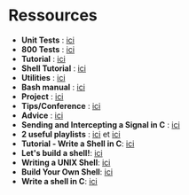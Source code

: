 # Ressources

- **Unit Tests** : [ici](https://docs.google.com/spreadsheets/d/1Wt26w8nPAoJ-xKwN2scdwfnp0QVq_D1XC9eNv0iPLDA/edit?usp=sharing)
- **800 Tests** : [ici](https://docs.google.com/spreadsheets/d/1BPW7k81LJPhGv2fbi35NIIoOC_mGZXQQJDnV0SjulFs/edit?gid=0#gid=0)
- **Tutorial** : [ici](https://m4nnb3ll.medium.com/minishell-building-a-mini-bash-a-42-project-b55a10598218)
- **Shell Tutorial** : [ici](https://www.cs.purdue.edu/homes/grr/SystemsProgrammingBook/Book/Chapter5-WritingYourOwnShell.pdf)
- **Utilities** : [ici](https://pubs.opengroup.org/onlinepubs/9699919799/utilities/V3_chap02.html)
- **Bash manual** : [ici](https://www.gnu.org/savannah-checkouts/gnu/bash/manual/bash.html)
- **Project** : [ici](https://github.com/Tablerase/42_Projects/tree/main/Projects/MiniShell)
- **Tips/Conference** : [ici](https://www.youtube.com/live/8tbaCbtdjeg)
- **Advice** : [ici](https://medium.com/@mostafa.omrane/mes-conseils-si-je-devais-recommencer-minishell-a9783c51ba1b)
- **Sending and Intercepting a Signal in C** : [ici](https://www.codequoi.com/en/sending-and-intercepting-a-signal-in-c/)
- **2 useful playlists** : [ici](https://youtube.com/playlist?list=PLGU1kcPKHMKj5yA0RPb5AK4QAhexmQwrW&si=2o0Tk06V1ZVGjWGi) et [ici](https://youtube.com/playlist?list=PL7_TuD9ZDMhg5uLHLyd8em13XBKfjzCzR&si=3_jRRlsrydlHJOQN)
- **Tutorial - Write a Shell in C**: [ici](https://brennan.io/2015/01/16/write-a-shell-in-c/)
- **Let's build a shell!**: [ici](https://github.com/kamalmarhubi/shell-workshop)
- **Writing a UNIX Shell**: [ici](https://indradhanush.github.io/blog/writing-a-unix-shell-part-1/)
- **Build Your Own Shell**: [ici](https://github.com/tokenrove/build-your-own-shell)
- **Write a shell in C**: [ici](https://danishpraka.sh/posts/write-a-shell/)
